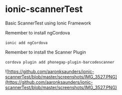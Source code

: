 # ionic-scannerTest
Basic ScannerTest using Ionic Framework

Remember to install ngCordova

`ionic add ngCordova`

Remember to install the Scanner Plugin

`cordova plugin add phonegap-plugin-barcodescanner`


![https://github.com/aaronksaunders/ionic-scannerTest/blob/master/screenshots/IMG_3527.PNG](https://github.com/aaronksaunders/ionic-scannerTest/blob/master/screenshots/IMG_3527.PNG)
